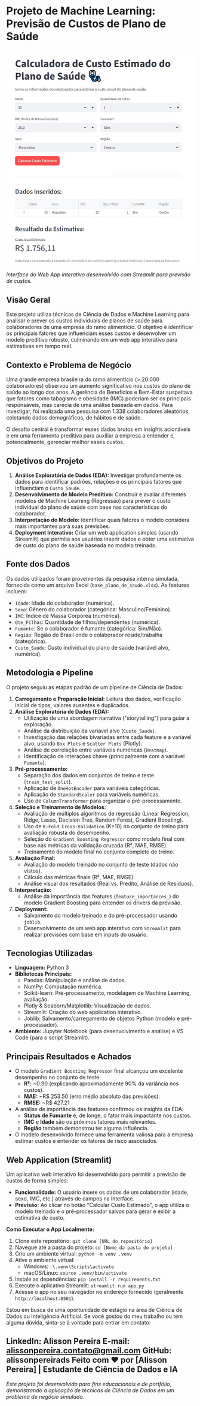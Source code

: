 # Projeto de Machine Learning: Previsão de Custos de Plano de Saúde

![Streamlit App Screenshot](https://raw.githubusercontent.com/alissonpereirads/DataSciencePortfolio/refs/heads/main/OtimizacaoPlanoSaude/calculdora_saude.jpg)


*Interface do Web App interativo desenvolvido com Streamlit para previsão de custos.*

## Visão Geral

Este projeto utiliza técnicas de Ciência de Dados e Machine Learning para analisar e prever os custos individuais de planos de saúde para colaboradores de uma empresa do ramo alimentício. O objetivo é identificar os principais fatores que influenciam esses custos e desenvolver um modelo preditivo robusto, culminando em um web app interativo para estimativas em tempo real.

## Contexto e Problema de Negócio

Uma grande empresa brasileira do ramo alimentício (> 20.000 colaboradores) observou um aumento significativo nos custos do plano de saúde ao longo dos anos. A gerência de Benefícios e Bem-Estar suspeitava que fatores como tabagismo e obesidade (IMC) poderiam ser os principais responsáveis, mas carecia de uma análise baseada em dados. Para investigar, foi realizada uma pesquisa com 1.338 colaboradores aleatórios, coletando dados demográficos, de hábitos e de saúde.

O desafio central é transformar esses dados brutos em insights acionáveis e em uma ferramenta preditiva para auxiliar a empresa a entender e, potencialmente, gerenciar melhor esses custos.

## Objetivos do Projeto

1. **Análise Exploratória de Dados (EDA):** Investigar profundamente os dados para identificar padrões, relações e os principais fatores que influenciam o `Custo_Saude`.
2. **Desenvolvimento de Modelo Preditivo:** Construir e avaliar diferentes modelos de Machine Learning (Regressão) para prever o custo individual do plano de saúde com base nas características do colaborador.
3. **Interpretação do Modelo:** Identificar quais fatores o modelo considera mais importantes para suas previsões.
4. **Deployment Interativo:** Criar um web application simples (usando Streamlit) que permita aos usuários inserir dados e obter uma estimativa de custo do plano de saúde baseada no modelo treinado.

## Fonte dos Dados

Os dados utilizados foram provenientes da pesquisa interna simulada, fornecida como um arquivo Excel (`base_plano_de_saude.xlsx`). As features incluem:

* `Idade`: Idade do colaborador (numérica).
* `Sexo`: Gênero do colaborador (categórica: Masculino/Feminino).
* `IMC`: Índice de Massa Corpórea (numérica).
* `Qte_Filhos`: Quantidade de filhos/dependentes (numérica).
* `Fumante`: Se o colaborador é fumante (categórica: Sim/Não).
* `Região`: Região do Brasil onde o colaborador reside/trabalha (categórica).
* `Custo_Saude`: Custo individual do plano de saúde (variável alvo, numérica).

## Metodologia e Pipeline

O projeto seguiu as etapas padrão de um pipeline de Ciência de Dados:

1. **Carregamento e Preparação Inicial:** Leitura dos dados, verificação inicial de tipos, valores ausentes e duplicados.
2. **Análise Exploratória de Dados (EDA):**
   * Utilização de uma abordagem narrativa ("storytelling") para guiar a exploração.
   * Análise da distribuição da variável alvo (`Custo_Saude`).
   * Investigação das relações bivariadas entre cada feature e a variável alvo, usando `Box Plots` e `Scatter Plots` (Plotly).
   * Análise de correlação entre variáveis numéricas (`Heatmap`).
   * Identificação de interações chave (principalmente com a variável `Fumante`).
3. **Pré-processamento:**
   * Separação dos dados em conjuntos de treino e teste (`train_test_split`).
   * Aplicação de `OneHotEncoder` para variáveis categóricas.
   * Aplicação de `StandardScaler` para variáveis numéricas.
   * Uso de `ColumnTransformer` para organizar o pré-processamento.
4. **Seleção e Treinamento de Modelos:**
   * Avaliação de múltiplos algoritmos de regressão (Linear Regression, Ridge, Lasso, Decision Tree, Random Forest, Gradient Boosting).
   * Uso de `K-Fold Cross-Validation` (K=10) no conjunto de treino para avaliação robusta do desempenho.
   * Seleção do `Gradient Boosting Regressor` como modelo final com base nas métricas da validação cruzada (R², MAE, RMSE).
   * Treinamento do modelo final no conjunto completo de treino.
5. **Avaliação Final:**
   * Avaliação do modelo treinado no conjunto de teste (dados não vistos).
   * Cálculo das métricas finais (R², MAE, RMSE).
   * Análise visual dos resultados (Real vs. Predito, Análise de Resíduos).
6. **Interpretação:**
   * Análise da importância das features (`feature_importances_`) do modelo Gradient Boosting para entender os drivers da previsão.
7. **Deployment:**
   * Salvamento do modelo treinado e do pré-processador usando `joblib`.
   * Desenvolvimento de um web app interativo com `Streamlit` para realizar previsões com base em inputs do usuário.

## Tecnologias Utilizadas

* **Linguagem:** Python 3
* **Bibliotecas Principais:**
  * Pandas: Manipulação e análise de dados.
  * NumPy: Computação numérica.
  * Scikit-learn: Pré-processamento, modelagem de Machine Learning, avaliação.
  * Plotly & Seaborn/Matplotlib: Visualização de dados.
  * Streamlit: Criação do web application interativo.
  * Joblib: Salvamento/carregamento de objetos Python (modelo e pré-processador).
* **Ambiente:** Jupyter Notebook (para desenvolvimento e análise) e VS Code (para o script Streamlit).

## Principais Resultados e Achados

* O modelo `Gradient Boosting Regressor` final alcançou um excelente desempenho no conjunto de teste:
  * **R²:** ~0.90 (explicando aproximadamente 90% da variância nos custos).
  * **MAE:** ~R$ 253.50 (erro médio absoluto das previsões).
  * **RMSE:** ~R$ 427.21
* A análise de importância das features confirmou os insights da EDA:
  * **Status de Fumante** é, de longe, o fator mais impactante nos custos.
  * **IMC** e **Idade** são os próximos fatores mais relevantes.
  * **Região** também demonstrou ter alguma influência.
* O modelo desenvolvido fornece uma ferramenta valiosa para a empresa estimar custos e entender os fatores de risco associados.

## Web Application (Streamlit)

Um aplicativo web interativo foi desenvolvido para permitir a previsão de custos de forma simples:

* **Funcionalidade:** O usuário insere os dados de um colaborador (idade, sexo, IMC, etc.) através de campos na interface.
* **Previsão:** Ao clicar no botão "Calcular Custo Estimado", o app utiliza o modelo treinado e o pré-processador salvos para gerar e exibir a estimativa de custo.

**Como Executar o App Localmente:**

1. Clone este repositório: `git clone [URL do repositório]`
2. Navegue até a pasta do projeto: `cd [Nome da pasta do projeto]`
3. Crie um ambiente virtual: `python -m venv .venv`
4. Ative o ambiente virtual:
   * Windows: `.\.venv\Scripts\activate`
   * macOS/Linux: `source .venv/bin/activate`
5. Instale as dependências: `pip install -r requirements.txt`
6. Execute o aplicativo Streamlit: `streamlit run app.py`
7. Acesse o app no seu navegador no endereço fornecido (geralmente `http://localhost:8501`).



Estou em busca de uma oportunidade de estágio na área de Ciência de Dados ou Inteligência Artificial. Se você gostou do meu trabalho ou tem alguma dúvida, sinta-se à vontade para entrar em contato:

LinkedIn: Alisson Pereira
E-mail: alissonpereira.contato@gmail.com
GitHub: alissonpereirads
Feito com ❤️ por [Alisson Pereira] | Estudante de Ciência de Dados e IA
---

*Este projeto foi desenvolvido para fins educacionais e de portfólio, demonstrando a aplicação de técnicas de Ciência de Dados em um problema de negócio simulado.*
